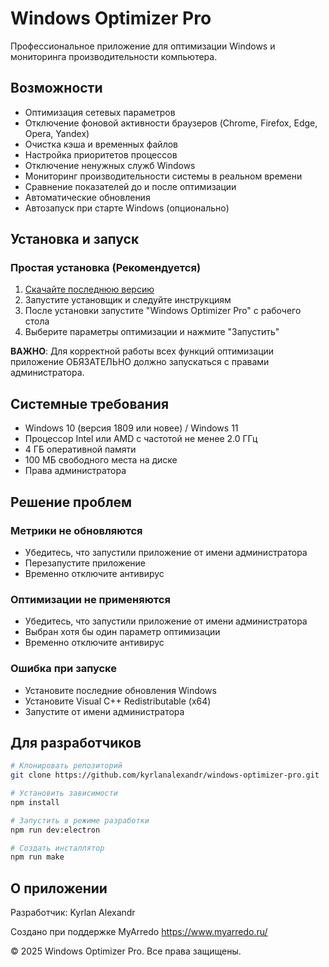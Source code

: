 
# Windows Optimizer Pro

Профессиональное приложение для оптимизации Windows и мониторинга производительности компьютера.

## Возможности

- Оптимизация сетевых параметров
- Отключение фоновой активности браузеров (Chrome, Firefox, Edge, Opera, Yandex)
- Очистка кэша и временных файлов
- Настройка приоритетов процессов
- Отключение ненужных служб Windows
- Мониторинг производительности системы в реальном времени
- Сравнение показателей до и после оптимизации
- Автоматические обновления
- Автозапуск при старте Windows (опционально)

## Установка и запуск

### Простая установка (Рекомендуется)
1. [Скачайте последнюю версию](https://github.com/kyrlanalexandr/windows-optimizer-pro/releases/latest/download/Windows-Optimizer-Pro-Setup.exe)
2. Запустите установщик и следуйте инструкциям
3. После установки запустите "Windows Optimizer Pro" с рабочего стола
4. Выберите параметры оптимизации и нажмите "Запустить"

**ВАЖНО**: Для корректной работы всех функций оптимизации приложение ОБЯЗАТЕЛЬНО должно запускаться с правами администратора.

## Системные требования

- Windows 10 (версия 1809 или новее) / Windows 11
- Процессор Intel или AMD с частотой не менее 2.0 ГГц
- 4 ГБ оперативной памяти
- 100 МБ свободного места на диске
- Права администратора

## Решение проблем

### Метрики не обновляются
- Убедитесь, что запустили приложение от имени администратора
- Перезапустите приложение
- Временно отключите антивирус

### Оптимизации не применяются
- Убедитесь, что запустили приложение от имени администратора
- Выбран хотя бы один параметр оптимизации
- Временно отключите антивирус

### Ошибка при запуске
- Установите последние обновления Windows
- Установите Visual C++ Redistributable (x64)
- Запустите от имени администратора

## Для разработчиков

```bash
# Клонировать репозиторий
git clone https://github.com/kyrlanalexandr/windows-optimizer-pro.git

# Установить зависимости
npm install

# Запустить в режиме разработки
npm run dev:electron

# Создать инсталлятор
npm run make
```

## О приложении

Разработчик: Kyrlan Alexandr

Создано при поддержке MyArredo https://www.myarredo.ru/

© 2025 Windows Optimizer Pro. Все права защищены.
